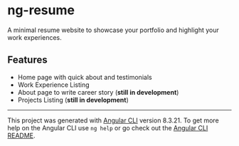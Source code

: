 # ng-resume
A minimal resume website to showcase your portfolio and highlight  your work experiences.
## Features
- Home page with quick about and testimonials
- Work Experience Listing
- About page to write career story (**still in development**)
- Projects Listing (**still in development**)
---
This project was generated with [Angular CLI](https://github.com/angular/angular-cli) version 8.3.21.
To get more help on the Angular CLI use `ng help` or go check out the [Angular CLI README](https://github.com/angular/angular-cli/blob/master/README.md).
